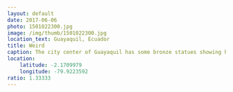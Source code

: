 ```yaml
---
layout: default
date: 2017-06-06
photo: 1501022300.jpg
image: /img/thumb/1501022300.jpg
location_text: Guayaquil, Ecuador
title: Weird
caption: The city center of Guayaquil has some bronze statues showing how was life few decades ago. That one was a kid cleaning shoes... to be honest I felt very uncomfortable even if it was just a statue.
location:
    latitude: -2.1709979
    longitude: -79.9223592
ratio: 1.33333
---
```


